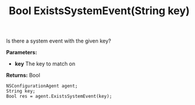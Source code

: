 ﻿---
uid: crmscript_ref_NSConfigurationAgent_ExistsSystemEvent
title: Bool ExistsSystemEvent(String key)
intellisense: NSConfigurationAgent.ExistsSystemEvent
keywords: NSConfigurationAgent, ExistsSystemEvent
so.topic: reference
---

Is there a system event with the given key?

**Parameters:**
 - **key** The key to match on

**Returns:** Bool

```crmscript
NSConfigurationAgent agent;
String key;
Bool res = agent.ExistsSystemEvent(key);
```

